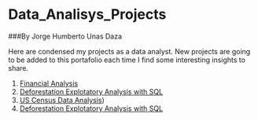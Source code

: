 # Data_Analisys_Projects

###By Jorge Humberto Unas Daza

Here are condensed my projects as a data analyst. New projects are going to be added to this portafolio each time I find some interesting insights to share.

1. <a> [Financial Analysis](https://github.com/jorgeUnas/Financial_Analysis) </a>
2. <a> [Deforestation Explotatory Analysis with SQL](https://github.com/jorgeUnas/Deforestation_Analysis_SQL/blob/main/README.md) </a>
3. <a> [US Census Data Analysis](https://github.com/jorgeUnas/US_Census_Data_Analysis/blob/main/README.md)) </a>
4. <a> [Deforestation Explotatory Analysis with SQL](https://github.com/jorgeUnas/Deforestation_Analysis_SQL/blob/main/README.md) </a>


